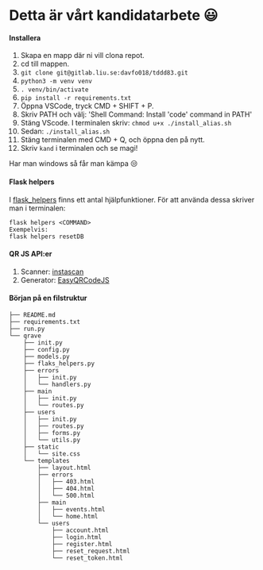 # Detta är vårt kandidatarbete :smiley:

#### Installera

1. Skapa en mapp där ni vill clona repot.
2. cd till mappen.
3. `git clone git@gitlab.liu.se:davfo018/tddd83.git`
4. `python3 -m venv venv`
5. `. venv/bin/activate`
6. `pip install -r requirements.txt`
7. Öppna VSCode, tryck CMD + SHIFT + P.
8. Skriv PATH och välj: 'Shell Command: Install 'code' command in PATH'
9. Stäng VScode. I terminalen skriv: `chmod u+x ./install_alias.sh`
10. Sedan: `./install_alias.sh`
11. Stäng terminalen med CMD + Q, och öppna den på nytt.
12. Skriv `kand` i terminalen och se magi!

Har man windows så får man kämpa :unamused:

#### Flask helpers

I [flask_helpers](qrave/flask_helpers.py) finns ett antal hjälpfunktioner. För att använda dessa skriver man i terminalen:
    
    flask helpers <COMMAND>
    Exempelvis:
    flask helpers resetDB

#### QR JS API:er
1. Scanner: [instascan](https://github.com/schmich/instascan)
2. Generator: [EasyQRCodeJS](https://www.npmjs.com/package/easyqrcodejs)

#### Början på en filstruktur 

    ├── README.md
    ├── requirements.txt
    ├── run.py
    └── qrave
        ├── init.py
        ├── config.py
        ├── models.py
        ├── flaks_helpers.py
        ├── errors
        │   ├── init.py
        │   └── handlers.py
        ├── main
        │   ├── init.py
        │   └── routes.py
        ├── users
        │   ├── init.py
        │   ├── routes.py
        │   ├── forms.py
        │   └── utils.py
        ├── static
        │   └── site.css
        └── templates
            ├── layout.html
            ├── errors
            │   ├── 403.html
            │   ├── 404.html
            │   └── 500.html
            ├── main
            │   ├── events.html
            │   └── home.html
            └── users
                ├── account.html
                ├── login.html
                ├── register.html
                ├── reset_request.html
                └── reset_token.html
        
            
